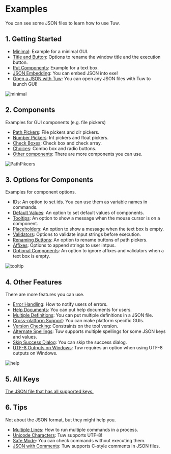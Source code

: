 # Examples

You can see some JSON files to learn how to use Tuw.

## 1. Getting Started

-   [Minimal](./get_start/minimal/): Example for a minimal GUI.
-   [Title and Button](./get_start/title_button/): Options to rename the window title and the execution button.
-   [Put Components](./get_start/put_component/): Example for a text box.
-   [JSON Embedding](./get_start/json_embed): You can embed JSON into exe!
-   [Open a JSON with Tuw](./get_start/open_json_with_tuw): You can open any JSON files with Tuw to launch GUI!

![minimal](https://github.com/matyalatte/tuw/assets/69258547/7be563b8-1ee0-4500-94c4-5ca575ad185f)  

## 2. Components

Examples for GUI components (e.g. file pickers)

-   [Path Pickers](./components/path_pickers/): File pickers and dir pickers.
-   [Number Pickers](./components/num_pickers/): Int pickers and float pickers.
-   [Check Boxes](./components/check_boxes/): Check box and check array.
-   [Choices](./components/choices/): Combo box and radio buttons.
-   [Other components](./components/other_components/): There are more components you can use.

![PathPikcers](https://github.com/matyalatte/tuw/assets/69258547/47bf541f-7ac4-465b-8bff-512c48d9d2a9)  

## 3. Options for Components

Examples for component options.

-   [IDs](./comp_options/id/): An option to set ids. You can use them as variable names in commands.
-   [Default Values](./comp_options/default/):  An option to set default values of components.
-   [Tooltips](./comp_options/tooltip/): An option to show a message when the mouse cursor is on a component.
-   [Placeholders](./comp_options/placeholder/): An option to show a message when the text box is empty.
-   [Validators](./comp_options/validator/): Options to validate input strings before execution.
-   [Renaming Buttons](./comp_options/button/): An option to rename buttons of path pickers.
-   [Affixes](./comp_options/affix/): Options to append strings to user intpus.
-   [Optional Components](./comp_options/optional/): An option to ignore affixes and validators when a text box is empty.

![tooltip](https://github.com/matyalatte/tuw/assets/69258547/8c7244ee-48ce-4492-973c-a3e6c628b8ed)  

## 4. Other Features

There are more features you can use.

-   [Error Handling](./other_features/error/): How to notify users of errors.
-   [Help Documents](./other_features/help/): You can put help documents for users.
-   [Multiple Definitions](./other_features/multiple/): You can put multiple definitions in a JSON file.
-   [Cross-platform Support](./other_features/cross_platform): You can make platform specific GUIs.
-   [Version Checking](./other_features/version_check/): Constraints on the tool version.
-   [Alternate Spellings](./other_features/alternate_spellings/): Tuw supports multiple spellings for some JSON keys and values.
-   [Skip Success Dialog](./other_features/skip_dialog/): You can skip the success dialog.
-   [UTF-8 Outputs on Windows](./other_features/codepage/): Tuw requires an option when using UTF-8 outputs on Windows.

![help](https://github.com/matyalatte/tuw/assets/69258547/e408a179-6f9f-4769-ab3d-57f87d392a4f)  

## 5. All Keys

[The JSON file that has all supported keys.](./all_keys/)  

## 6. Tips

Not about the JSON format, but they might help you.

-   [Multiple Lines](./tips/multi_lines): How to run multiple commands in a process.
-   [Unicode Characters](./tips/unicode): Tuw supports UTF-8!
-   [Safe Mode](./tips/safe_mode): You can check commands without executing them.
-   [JSON with Comments](./tips/comments): Tuw supports C-style comments in JSON files.
